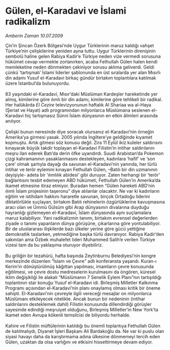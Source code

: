 # Gülen, el-Karadavi ve İslami radikalizm

*Amberin Zaman 10.07.2009*

<div class="taraf_structure_2col_1zq">
<div class="margen_n">



 <p>Çin’in Şincan Özerk Bölgesi’nde Uygur Türklerinin maruz kaldığı vahşet Türkiye’nin çelişkilerine yeniden ayna tuttu. Uygur Türklerinin direnişinin sembolü haline gelen Rabiya Kadir’e Türkiye neden vize vermedi sorusuna hükümet cevap vermekte zorlanırken, acaba Fethullah Gülen halen kendi memleketine neden dönmekten çekiniyor sorusu aklıma geliverdi. Geldi çünkü ‘tartışmalı’ İslami liderler şablonunda en üst sıralarda yer alan Mısırlı din adamı Yusuf el-Karadavi birkaç gündür birtakım toplantılara katılmak üzere İstanbul’da bulunuyordu. <br/><br/>83 yaşındaki el-Karadavi, Mısır’daki Müslüman Kardeşler hareketinde yer almış, kimilerine göre ılımlı bir din adamı, kimilerine göre tehlikeli bir radikal. Her halükârda <i>El Cezire</i> televizyonunun haftalık Al Shariaa wa al-Haya (Şeriat ve Hayat) adlı programından milyonlarca Müslümana seslenen el-Karadavi hiç tartışmasız Sünni İslam dünyasının en etkin âlimleri arasında anılıyor. <br/><br/>Çelişki bunun neresinde diye soracak olursanız el-Karadavi’nin örneğin Amerika’ya girmesi yasak. 2005 yılında İngiltere’ye geldiğinde kıyamet kopmuştu. Artık gitmesi söz konusu değil. Zira 11 Eylül ikiz kuleler saldırısını kınayarak büyük takdir toplayan el-Karadavi Filistin’in intihar saldırılarını meşru ilan ederek Batı’da derin öfke uyandırdı. Suudi Arabistan’da Pokemon çizgi kahramanının yasaklanmasını destekleyen, kadınlara ‘hafif’ ve ‘son çare’ olmak şartıyla dayağı da savunan el-Karadavi’nin yanında, her türlü intihar ve terör eylemini kınayan Fethullah Gülen, –Batılı bir din uzmanının deyişiyle- adeta bir ‘ılımlılık abidesi’ gibi duruyor. Zaten herhangi bir ‘terör’ bağlantısını tesbit edemeyen ABD hükümeti, Fethullah Gülen’in Amerika’da ikamet etmesine itiraz etmiyor. Buradan hemen “Gülen hareketi ABD’nin ılımlı İslam projesinin taşeronu” diye atılanlar olacaktır. Ne var ki kadınların eğitim ve istihdam hakkını hararetle savunan, birçok Ortadoğu liderini diktatörlükle suçlayan, birtakım Batılı rehinelerin özgürlüklerine kavuşmasına aracı olan ve Ümmü Gülsüm gibi Arap dünyasının divalarına duyduğu hayranlığı gizlemeyen el-Karadavi, İslam dünyasında aynı suçlamalara maruz kalabiliyor. Yani radikalizmin tanımı, birtakım evrensel değerlerden ziyade o tanımı yapanların dünya görüşüne, çıkarlarına göre yontulabiliyor. Bir de uluslararası ilişkilerde bazı ülkeler yerine göre gücü yettiğine demokratlık taslarken, yetmediğine başka türlü davranıyor. Rabiya Kadir’den sakınılan ama Özbek muhalefet lideri Muhammed Salih’e verilen Türkiye vizesi tam da bu yaklaşıma oturuyor diyebiliriz. <br/><br/>Bu griliğin bir tezahürü, hafta başında Zeytinburnu Belediyesi’nin kongre merkezinde düzenlen “İslam ve Çevre” adlı konferansta yaşandı. Kuran-ı Kerim’in dönüştürülmüş kâğıttan yapılması, imamların çevre konusunda eğitilmesi, ve çevre dostu medreselerin kurulmasını da öngören, küresel iklim değişikliği ile alakalı “Müslümanın 7 Senelik Eylem Planı”nın tartışıldığı toplantının star konuğu Yusuf el-Karadavi idi. Birleşmiş Milletler Kalkınma Programı açısından el-Karadavi’nin planı onaylamış olması kritik bir öneme sahipti. El-Karadavi’nin çevreyle ilgili vereceği mesajlar on milyonlarca Müslümanı etkileyecek nitelikte. Ancak bunun bir nedeninin (intihar saldırılarını desteklemek dahil) Filistin konusunda dillendirdiği görüşler sayesinde edindiği meşruiyet olduğunu, Birleşmiş Milletler’in New York’ta ikamet eden Avrupa kökenli temsilcisi de biliyordu herhalde. <br/><br/>Kahire ve Filistin müftülerinin katıldığı bu önemli toplantıya Fethullah Gülen de katılmalıydı, Diyanet İşleri Başkanı Ali Bardakoğlu da. Ne var ki puslu olan siyasi havayı daha da karıştırmama adına ülkesine dönmemeyi tercih eden Gülen, uzaktan da olsa varlığını ve etkisini hissettirmeye devam ediyor.</p>
<br/>
<br/>
<br/>



<br/>


<div id="taraf_not">
</div>

</div>


</div>
